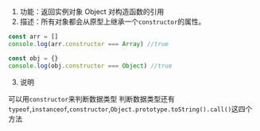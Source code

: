 1. 功能：返回实例对象 Object 对构造函数的引用
2. 描述：所有对象都会从原型上继承一个`constructor`的属性。

```js
const arr = []
console.log(arr.constructor === Array) //true

const obj = {}
console.log(obj.constructor === Object) //true
```

3. 说明

可以用`constructor`来判断数据类型
判断数据类型还有`typeof`,`instanceof`,`constructor`,`Object.prototype.toString().call()`这四个方法
